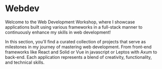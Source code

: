 # Webdev

Welcome to the Web Development Workshop, where I showcase applications built using various frameworks in a full-stack manner to continuously enhance my skills in web development!

In this section, you'll find a curated collection of projects that serve as milestones in my journey of mastering web development.
From front-end frameworks like React and Solid or Vue in javascript or Leptos with Axum  to back-end.
Each application represents a blend of creativity, functionality, and technical skills.